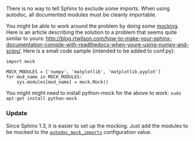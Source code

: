 There is no way to tell Sphinx to exclude some imports. When using autodoc, all documented modules must be cleanly importable. 

You might be able to work around the problem by doing some [mocking][1]. Here is an article describing the solution to a problem that seems quite similar to yours: http://blog.rtwilson.com/how-to-make-your-sphinx-documentation-compile-with-readthedocs-when-youre-using-numpy-and-scipy/. Here is a small code sample (intended to be added to conf.py):

    import mock
    
    MOCK_MODULES = ['numpy', 'matplotlib', 'matplotlib.pyplot']
    for mod_name in MOCK_MODULES:
        sys.modules[mod_name] = mock.Mock()

You might might need to install python-mock for the above to work: `sudo apt-get install python-mock`

### Update ###

Since Sphinx 1.3, it is easier to set up the mocking. Just add the modules to be mocked to the [`autodoc_mock_imports`][2] configuration value.

[2]: http://www.sphinx-doc.org/en/master/ext/autodoc.html#confval-autodoc_mock_imports

[1]: https://pypi.python.org/pypi/mock/1.0.1